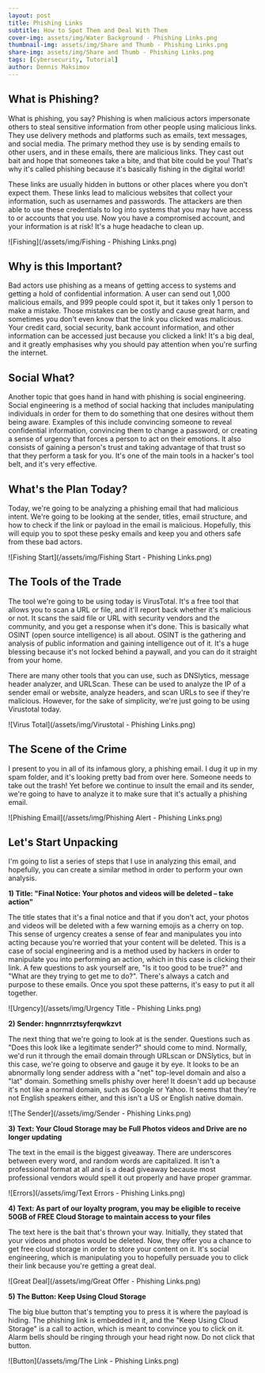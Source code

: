 ```yaml
---
layout: post
title: Phishing Links
subtitle: How to Spot Them and Deal With Them
cover-img: assets/img/Water Background - Phishing Links.png
thumbnail-img: assets/img/Share and Thumb - Phishing Links.png
share-img: assets/img/Share and Thumb - Phishing Links.png
tags: [Cybersecurity, Tutorial]
author: Dennis Maksimov
---
```


## What is Phishing?

What is phishing, you say? Phishing is when malicious actors impersonate others to steal sensitive information from other people using malicious links. They use delivery methods and platforms such as emails, text messages, and social media. The primary method they use is by sending emails to other users, and in these emails, there are malicious links. They cast out bait and hope that someones take a bite, and that bite could be you! That's why it's called phishing because it's basically fishing in the digital world!

These links are usually hidden in buttons or other places where you don't expect them. These links lead to malicious websites that collect your information, such as usernames and passwords. The attackers are then able to use these credentials to log into systems that you may have access to or accounts that you use. Now you have a compromised account, and your information is at risk! It's a huge headache to clean up.

![Fishing](/assets/img/Fishing - Phishing Links.png)

## Why is this Important?

Bad actors use phishing as a means of getting access to systems and getting a hold of confidential information. A user can send out 1,000 malicious emails, and 999 people could spot it, but it takes only 1 person to make a mistake. Those mistakes can be costly and cause great harm, and sometimes you don't even know that the link you clicked was malicious. Your credit card, social security, bank account information, and other information can be accessed just because you clicked a link! It's a big deal, and it greatly emphasises why you should pay attention when you're surfing the internet.

## Social What?

Another topic that goes hand in hand with phishing is social engineering. Social engineering is a method of social hacking that includes manipulating individuals in order for them to do something that one desires without them being aware. Examples of this include convincing someone to reveal confidential information, convincing them to change a password, or creating a sense of urgency that forces a person to act on their emotions. It also consists of gaining a person's trust and taking advantage of that trust so that they perform a task for you. It's one of the main tools in a hacker's tool belt, and it's very effective.

## What's the Plan Today?

Today, we're going to be analyzing a phishing email that had malicious intent. We're going to be looking at the sender, titles, email structure, and how to check if the link or payload in the email is malicious. Hopefully, this will equip you to spot these pesky emails and keep you and others safe from these bad actors.

![Fishing Start](/assets/img/Fishing Start - Phishing Links.png)

## The Tools of the Trade

The tool we're going to be using today is VirusTotal. It's a free tool that allows you to scan a URL or file, and it'll report back whether it's malicious or not. It scans the said file or URL with security vendors and the community, and you get a response when it's done. This is basically what OSINT (open source intelligence) is all about. OSINT is the gathering and analysis of public information and gaining intelligence out of it. It's a huge blessing because it's not locked behind a paywall, and you can do it straight from your home. 

There are many other tools that you can use, such as DNSlytics, message header analyzer, and URLScan. These can be used to analyze the IP of a sender email or website, analyze headers, and scan URLs to see if they're malicious. However, for the sake of simplicity, we're just going to be using Virustotal today. 

![Virus Total](/assets/img/Virustotal - Phishing Links.png)

## The Scene of the Crime

I present to you in all of its infamous glory, a phishing email. I dug it up in my spam folder, and it's looking pretty bad from over here. Someone needs to take out the trash! Yet before we continue to insult the email and its sender, we're going to have to analyze it to make sure that it's actually a phishing email.

![Phishing Email](/assets/img/Phishing Alert - Phishing Links.png)

## Let's Start Unpacking

I'm going to list a series of steps that I use in analyzing this email, and hopefully, you can create a similar method in order to perform your own analysis.

**1) Title: "Final Notice: Your photos and videos will be deleted – take action"**

The title states that it's a final notice and that if you don't act, your photos and videos will be deleted with a few warning emojis as a cherry on top. This sense of urgency creates a sense of fear and manipulates you into acting because you're worried that your content will be deleted. This is a case of social engineering and is a method used by hackers in order to manipulate you into performing an action, which in this case is clicking their link. A few questions to ask yourself are, "Is it too good to be true?" and "What are they trying to get me to do?". There's always a catch and purpose to these emails. Once you spot these patterns, it's easy to put it all together.

![Urgency](/assets/img/Urgency Title - Phishing Links.png)

**2) Sender: hngnnrrztsyferqwkzvt**

The next thing that we're going to look at is the sender. Questions such as "Does this look like a legitimate sender?" should come to mind. Normally, we'd run it through the email domain through URLscan or DNSlytics, but in this case, we're going to observe and gauge it by eye. It looks to be an abnormally long sender address with a "net" top-level domain and also a "lat" domain. Something smells phishy over here! It doesn't add up because it's not like a normal domain, such as Google or Yahoo. It seems that they're not English speakers either, and this isn't a US or English native domain. 

![The Sender](/assets/img/Sender - Phishing Links.png)
 
**3) Text: Your Cloud Storage may be Full Photos videos and Drive are no longer updating**

The text in the email is the biggest giveaway. There are underscores between every word, and random words are capitalized. It isn't a professional format at all and is a dead giveaway because most professional vendors would spell it out properly and have proper grammar.

![Errors](/assets/img/Text Errors - Phishing Links.png)

**4) Text: As part of our loyalty program, you may be eligible to receive 50GB of FREE Cloud Storage to maintain access to your files**

The text here is the bait that's thrown your way. Initially, they stated that your videos and photos would be deleted. Now, they offer you a chance to get free cloud storage in order to store your content on it. It's social engineering, which is manipulating you to hopefully persuade you to click their link because you're getting a great deal.

![Great Deal](/assets/img/Great Offer - Phishing Links.png)

**5) The Button: Keep Using Cloud Storage**

The big blue button that's tempting you to press it is where the payload is hiding. The phishing link is embedded in it, and the "Keep Using Cloud Storage" is a call to action, which is meant to convince you to click on it. Alarm bells should be ringing through your head right now. Do not click that button.

![Button](/assets/img/The Link - Phishing Links.png)











